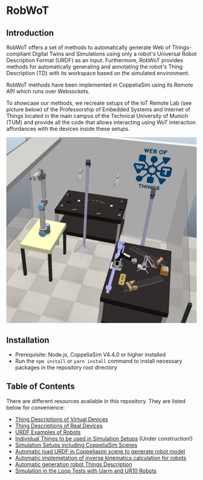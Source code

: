 # RobWoT

## Introduction

RobWoT offers a set of methods to automatically generate Web of Things-compliant Digital Twins and Simulations using only a robot's Universal Robot Description Format (URDF) as an input.
Furthermore, RobWoT provides methods for automatically generating and annotating the robot's Thing Description (TD) with its workspace based on the simulated environment.

RobWoT methods have been implemented in CoppeliaSim using its Remote API which runs over Websockets.

To showcase our methods, we recreate setups of the IoT Remote Lab (see picture below) of the Professorship of Embedded Systems and Internet of Things located in the main campus of the Technical University of Munich (TUM) and provide all the code that allows interacting using WoT interaction affordances with the devices inside these setups.

<img src="./pictures/IoT remote lab.jpg" width="600">

## Installation

- Prerequisite: Node.js, CoppeliaSim V4.4.0 or higher installed
- Run the ```npm install``` or ``yarn install`` command to install necessary packages in the repository root directory

## Table of Contents

There are different resources available in this repository. They are listed below for convenience:

- [Thing Descriptions of Virtual Devices](./TDs/Virtual/)
- [Thing Descriptions of Real Devices](./TDs/Real/)
- [URDF Examples of Robots](./URDFs/)
- [Individual Things to be used in Simulation Setups](./SimulationThings/) (Under construction!)
- [Simulation Setups including CoppeliaSim Scenes](./Setups/)
- [Automatic load URDF in Coppeliasim scene to generate robot model](./Library/Load_URDF_robot/)
- [Automatic implemetation of inverse kinematics calculation for robots](./Library/Robot_WoT_server/)
- [Automatic generation robot Things Description](./Library/GenerateRobotDescription/)
- [Simulation in the Loop Tests with Uarm and UR10 Robots](./SimulationInTheLoop/)
